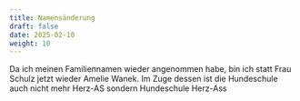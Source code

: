 ```yaml
---
title: Namensänderung
draft: false
date: 2025-02-10
weight: 10
---
```


Da ich meinen Familiennamen wieder angenommen habe, bin ich statt Frau Schulz jetzt wieder Amelie Wanek. 
Im Zuge dessen ist die Hundeschule auch nicht mehr Herz-AS sondern Hundeschule Herz-Ass
